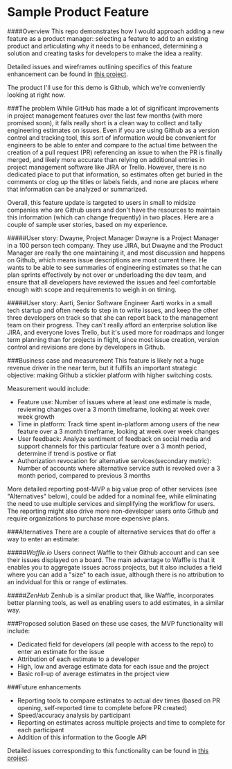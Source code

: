 # Sample Product Feature

####Overview
This repo demonstrates how I would approach adding a new feature as a product manager: selecting a feature to add to an existing product and articulating why it needs to be enhanced, determining a solution and creating tasks for developers to make the idea a reality.

Detailed issues and wireframes outlining specifics of this feature enhancement can be found in [this project](https://github.com/eleanorstrib/sample_feature/projects/2).

The product I'll use for this demo is Github, which we're conveniently looking at right now.

###The problem
While GitHub has made a lot of significant improvements in project management features over the last few months (with more promised soon), it falls really short is a clean way to collect and tally engineering estimates on issues.  Even if you are using Github as a version control and tracking tool, this sort of information would be convenient for engineers to be able to enter and compare to the actual time between the creation of a pull request (PR) referencing an issue to when the PR is finally merged, and likely more accurate than relying on additional entries in project management software like JIRA or Trello.  However, there is no dedicated place to put that information, so estimates often get buried in the comments or clog up the titles or labels fields, and none are places where that information can be analyzed or summarized.

Overall, this feature update is targeted to users in small to midsize companies who are Github users and don't have the resources to maintain this information (which can change frequently) in two places.  Here are a couple of sample user stories, based on my experience. 

#####User story: Dwayne, Project Manager
Dwayne is a Project Manager in a 100 person tech company.  They use JIRA, but Dwayne and the Product Manager are really the one maintaining it, and most discussion and happens on Github, which means issue descriptions are most current there.  He wants to be able to see summaries of engineering estimates so that he can plan sprints effectively by not over or underloading the dev team, and ensure that all developers have reviewed the issues and feel comfortable enough with scope and requirements to weigh in on timing.  

#####User story: Aarti, Senior Software Engineer
Aarti works in a small tech startup and often needs to step in to write issues, and keep the other three developers on track so that she can report back to the management team on their progress.  They can't really afford an enterprise solution like JIRA, and everyone loves Trello, but it's used more for roadmaps and longer term planning than for projects in flight, since most issue creation, version control and revisions are done by developers in Github.  


###Business case and measurement
This feature is likely not a huge revenue driver in the near term, but it fulfills an important strategic objective: making Github a stickier platform with higher switching costs.  

Measurement would include:
- Feature use: Number of issues where at least one estimate is made, reviewing changes over a 3 month timeframe, looking at week over week growth
- Time in platform: Track time spent in-platform among users of the new feature over a 3 month timeframe, looking at week over week changes
- User feedback: Analyze sentiment of feedback on social media and support channels for this particular feature over a 3 month period, determine if trend is postive or flat
- Authorization revocation for alternative services(secondary metric): Number of accounts where alternative service auth is revoked over a 3 month period, compared to previous 3 months

More detailed reporting post-MVP a big value prop of other services (see "Alternatives" below), could be added for a nominal fee, while eliminating the need to use multiple services and simplifying the workflow for users.  The reporting might also drive more non-developer users onto Github and require organizations to purchase more expensive plans.

###Alternatives
There are a couple of alternative services that do offer a way to enter an estimate:

#####_Waffle.io_
Users connect Waffle to their Github account and can see their issues displayed on a board.  The main advantage to Waffle is that it enables you to aggregate issues across projects, but it also includes a field where you can add a "size" to each issue, although there is no attribution to an indvidual for this or range of estimates.

#####_ZenHub_
Zenhub is a similar product that, like Waffle, incorporates better planning tools, as well as enabling users to add estimates, in a similar way.

###Proposed solution
Based on these use cases, the MVP functionality will include:
- Dedicated field for developers (all people with access to the repo) to enter an estimate for the issue 
- Attribution of each estimate to a developer
- High, low and average estimate data for each issue and the project
- Basic roll-up of average estimates in the project view

###Future enhancements
- Reporting tools to compare estimates to actual dev times (based on PR opening, self-reported time to complete before PR created)
- Speed/accuracy analysis by participant
- Reporting on estimates across multiple projects and time to complete for each participant
- Addition of this information to the Google API

Detailed issues corresponding to this functionality can be found in [this project](https://github.com/eleanorstrib/sample_feature/projects/2).


